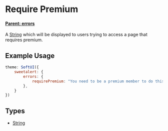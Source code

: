 # Require Premium
#### **[Parent: errors](/docs/sweetalert/errors/)**

A [String](https://developer.mozilla.org/en-US/docs/Web/JavaScript/Reference/Global_Objects/String) which will be displayed to users trying to access a page that requires premium.

## Example Usage
```js
theme: SoftUI({
    sweetalert: {
        errors: {
            requirePremium: "You need to be a premium member to do this.",
        },
    }
})
```

## Types
- [String](https://developer.mozilla.org/en-US/docs/Web/JavaScript/Reference/Global_Objects/String)